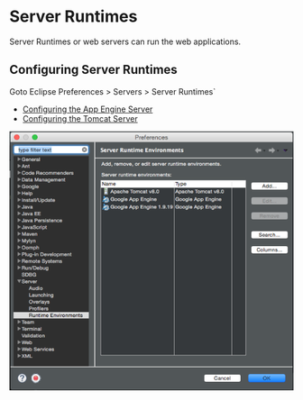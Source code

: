 # Server Runtimes
Server Runtimes or web servers can run the web applications.

## Configuring Server Runtimes
Goto Eclipse Preferences > Servers > Server Runtimes`

* [Configuring the App Engine Server](../servers/AppEngine.html)
* [Configuring the Tomcat Server](../servers/Tomcat.html) 

<img src="images/serverruntimes.png" />

